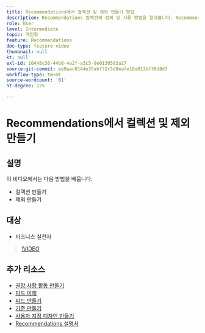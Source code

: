 ```yaml
---
title: Recommendations에서 컬렉션 및 제외 만들기 방법
description: Recommendations 컬렉션의 정의 및 사용 방법을 알아봅니다. Recommendations 제외이 무엇인지 및 사용 방법을 알아봅니다.
role: User
level: Intermediate
topic: 개인화
feature: Recommendations
doc-type: feature video
thumbnail: null
kt: null
exl-id: 10448c36-44b8-4a2f-a3c5-9e0130593a17
source-git-commit: ee9aac0144e35abf32c5d8eafe10a013bf30d8d3
workflow-type: tm+mt
source-wordcount: '81'
ht-degree: 12%

---
```


# Recommendations에서 컬렉션 및 제외 만들기

## 설명

이 비디오에서는 다음 방법을 배웁니다.

* 컬렉션 만들기
* 제외 만들기

## 대상

* 비즈니스 실천자

>[!VIDEO](https://video.tv.adobe.com/v/27689?quality=12)

## 추가 리소스

* [권장 사항 활동 만들기](create-a-recommendations-activity.md)
* [피드 이해](understanding-feeds.md)
* [피드 만들기](create-a-feed.md)
* [기준 만들기](create-criteria.md)
* [사용자 지정 디자인 만들기](create-custom-designs.md)
* [Recommendations 설명서](https://docs.adobe.com/content/help/en/target/using/recommendations/recommendations.html)
